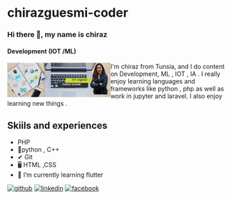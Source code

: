 # chirazguesmi-coder
### Hi there 👋, my name is chiraz
#### Development  (IOT /ML) 
<img align="left" width="47%" height ="30%" src="https://github.com/chirazguesmi-coder/chirazguesmi-coder/blob/main/ICT%20engineer%20(1).png" />



 I'm chiraz from Tunsia, and I do content on Development, ML , IOT , IA . I really enjoy learning languages and frameworks like python , php as well as work in jupyter and laravel. I also enjoy learning new things .
## Skiils and experiences 
-  PHP 
- 🦾python , C++
- ✔ Git
- 🖥 HTML ,CSS 
- 🌱 I’m currently learning flutter 


[<img src='https://cdn.jsdelivr.net/npm/simple-icons@3.0.1/icons/github.svg' alt='github' height='40'>](https://github.com/chirazguesmi-coder)  [<img src='https://cdn.jsdelivr.net/npm/simple-icons@3.0.1/icons/linkedin.svg' alt='linkedin' height='40'>](https://www.linkedin.com/in/chiraz-guesmi-745061161/)  [<img src='https://cdn.jsdelivr.net/npm/simple-icons@3.0.1/icons/facebook.svg' alt='facebook' height='40'>](https://www.facebook.com/profile.php?id=100008645464648)  


